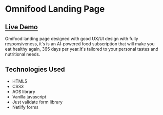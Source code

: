 # Omnifood Landing Page
## [Live Demo](https://omnifood-landing-page-karem.netlify.app) 
Omifood landing page designed with good UX/UI design with fully responsiveness, it's is an AI-powered food subscription that will make you eat healthy again, 365 days per year.It's tailored to your personal tastes and nutritional needs.
## Technologies Used
- HTML5
- CSS3
- AOS library
- Vanilla javascript
- Just validate form library
- Netlify forms

